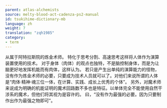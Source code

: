 ```yaml
---
parent: atlas-alchemists
source: melty-blood-act-cadenza-ps2-manual
id: tsukihime-dictionary-mb
language: zh
weight: 7
translation: "zqh1985"
category:
- term
---
```


从属于阿特拉斯院的炼金术师。
特化于思考分割、高速思考这样将人体作为演算装置使用的技术。
对于身体（肉体）的观点也独特，不是脑控制身体，而是为让脑更好地发挥机能而有肉体，这样认为。
若只是产生出单纯的演算能力的怪物，没有作为炼金术师的必要，只要成为技术人员就可以了。对他们来说所谓的人体是“肉体·精神·魂三位一体，在计算、实践、成长上优秀的个体”。
另外，对魔术师来说成为明确的机能证明的魔术回路数不多也是特征。以单体完全不能使用自然干涉系的魔术，但他们将其视为是容许的。
曰，“没有作为最强的必要。因为只要制作出作为最强之物即可”。
